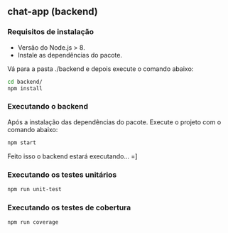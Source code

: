 ## chat-app (backend)

### Requisitos de instalação

- Versão do Node.js > 8.
- Instale as dependências do pacote.

Vá para a pasta ./backend e depois execute o comando abaixo:

``` bash
cd backend/
npm install
```

### Executando o backend

Após a instalação das dependências do pacote. Execute o projeto com o comando abaixo: 
``` bash
npm start
```

Feito isso o backend estará executando... =]

### Executando os testes unitários

``` bash
npm run unit-test
```

### Executando os testes de cobertura

``` bash
npm run coverage
```